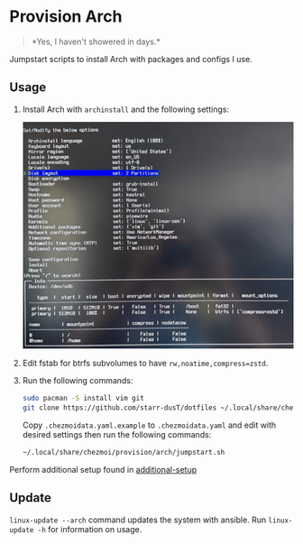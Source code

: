# Provision Arch
> \*Yes, I haven't showered in days.\*

Jumpstart scripts to install Arch with packages and configs I use.

## Usage

1. Install Arch with `archinstall` and the following settings:

   ![Install Options](https://github.com/starr-dusT/dotfiles/blob/master/provision/arch/install.jpg?raw=true)

2. Edit fstab for btrfs subvolumes to have `rw,noatime,compress=zstd`. 

3. Run the following commands:

   ```bash
   sudo pacman -S install vim git
   git clone https://github.com/starr-dusT/dotfiles ~/.local/share/chezmoi 
   ```
   
   Copy `.chezmoidata.yaml.example` to `.chezmoidata.yaml` and edit with desired settings then run the following commands:
   
   ```bash
   ~/.local/share/chezmoi/provision/arch/jumpstart.sh
   ```

Perform additional setup found in [additional-setup](additional-setup.md)

## Update

`linux-update --arch` command updates the system with ansible. Run `linux-update -h` for information on usage.
